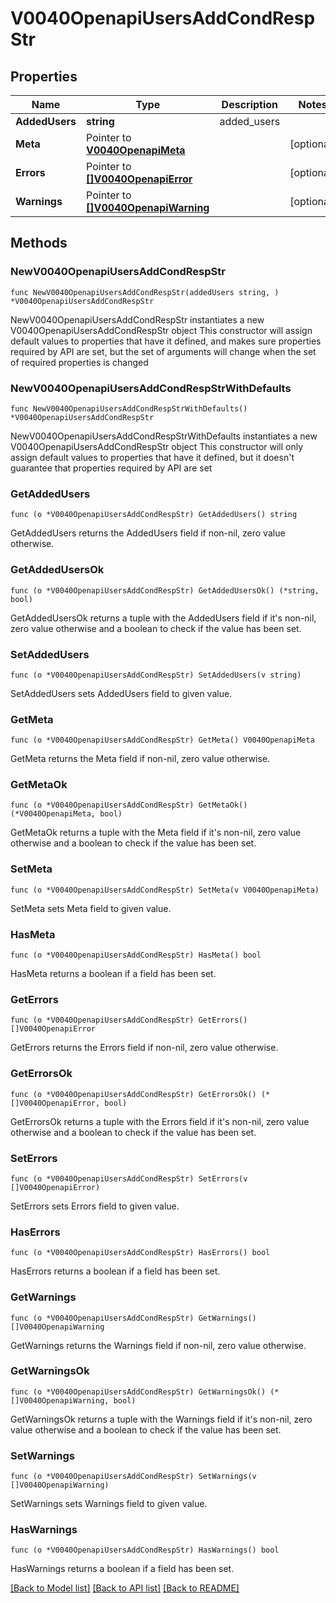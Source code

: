 # V0040OpenapiUsersAddCondRespStr

## Properties

Name | Type | Description | Notes
------------ | ------------- | ------------- | -------------
**AddedUsers** | **string** | added_users | 
**Meta** | Pointer to [**V0040OpenapiMeta**](V0040OpenapiMeta.md) |  | [optional] 
**Errors** | Pointer to [**[]V0040OpenapiError**](V0040OpenapiError.md) |  | [optional] 
**Warnings** | Pointer to [**[]V0040OpenapiWarning**](V0040OpenapiWarning.md) |  | [optional] 

## Methods

### NewV0040OpenapiUsersAddCondRespStr

`func NewV0040OpenapiUsersAddCondRespStr(addedUsers string, ) *V0040OpenapiUsersAddCondRespStr`

NewV0040OpenapiUsersAddCondRespStr instantiates a new V0040OpenapiUsersAddCondRespStr object
This constructor will assign default values to properties that have it defined,
and makes sure properties required by API are set, but the set of arguments
will change when the set of required properties is changed

### NewV0040OpenapiUsersAddCondRespStrWithDefaults

`func NewV0040OpenapiUsersAddCondRespStrWithDefaults() *V0040OpenapiUsersAddCondRespStr`

NewV0040OpenapiUsersAddCondRespStrWithDefaults instantiates a new V0040OpenapiUsersAddCondRespStr object
This constructor will only assign default values to properties that have it defined,
but it doesn't guarantee that properties required by API are set

### GetAddedUsers

`func (o *V0040OpenapiUsersAddCondRespStr) GetAddedUsers() string`

GetAddedUsers returns the AddedUsers field if non-nil, zero value otherwise.

### GetAddedUsersOk

`func (o *V0040OpenapiUsersAddCondRespStr) GetAddedUsersOk() (*string, bool)`

GetAddedUsersOk returns a tuple with the AddedUsers field if it's non-nil, zero value otherwise
and a boolean to check if the value has been set.

### SetAddedUsers

`func (o *V0040OpenapiUsersAddCondRespStr) SetAddedUsers(v string)`

SetAddedUsers sets AddedUsers field to given value.


### GetMeta

`func (o *V0040OpenapiUsersAddCondRespStr) GetMeta() V0040OpenapiMeta`

GetMeta returns the Meta field if non-nil, zero value otherwise.

### GetMetaOk

`func (o *V0040OpenapiUsersAddCondRespStr) GetMetaOk() (*V0040OpenapiMeta, bool)`

GetMetaOk returns a tuple with the Meta field if it's non-nil, zero value otherwise
and a boolean to check if the value has been set.

### SetMeta

`func (o *V0040OpenapiUsersAddCondRespStr) SetMeta(v V0040OpenapiMeta)`

SetMeta sets Meta field to given value.

### HasMeta

`func (o *V0040OpenapiUsersAddCondRespStr) HasMeta() bool`

HasMeta returns a boolean if a field has been set.

### GetErrors

`func (o *V0040OpenapiUsersAddCondRespStr) GetErrors() []V0040OpenapiError`

GetErrors returns the Errors field if non-nil, zero value otherwise.

### GetErrorsOk

`func (o *V0040OpenapiUsersAddCondRespStr) GetErrorsOk() (*[]V0040OpenapiError, bool)`

GetErrorsOk returns a tuple with the Errors field if it's non-nil, zero value otherwise
and a boolean to check if the value has been set.

### SetErrors

`func (o *V0040OpenapiUsersAddCondRespStr) SetErrors(v []V0040OpenapiError)`

SetErrors sets Errors field to given value.

### HasErrors

`func (o *V0040OpenapiUsersAddCondRespStr) HasErrors() bool`

HasErrors returns a boolean if a field has been set.

### GetWarnings

`func (o *V0040OpenapiUsersAddCondRespStr) GetWarnings() []V0040OpenapiWarning`

GetWarnings returns the Warnings field if non-nil, zero value otherwise.

### GetWarningsOk

`func (o *V0040OpenapiUsersAddCondRespStr) GetWarningsOk() (*[]V0040OpenapiWarning, bool)`

GetWarningsOk returns a tuple with the Warnings field if it's non-nil, zero value otherwise
and a boolean to check if the value has been set.

### SetWarnings

`func (o *V0040OpenapiUsersAddCondRespStr) SetWarnings(v []V0040OpenapiWarning)`

SetWarnings sets Warnings field to given value.

### HasWarnings

`func (o *V0040OpenapiUsersAddCondRespStr) HasWarnings() bool`

HasWarnings returns a boolean if a field has been set.


[[Back to Model list]](../README.md#documentation-for-models) [[Back to API list]](../README.md#documentation-for-api-endpoints) [[Back to README]](../README.md)



